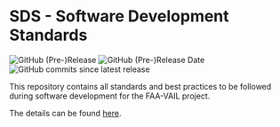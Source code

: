 # SDS - Software Development Standards

![GitHub (Pre-)Release](https://img.shields.io/github/v/release/FAA-VAIL-Project/sds?include_prereleases)
![GitHub (Pre-)Release Date](https://img.shields.io/github/release-date-pre/FAA-VAIL-Project/sds)
![GitHub commits since latest release](https://img.shields.io/github/commits-since/FAA-VAIL-Project/sds/0.9.1)

This repository contains all standards and best practices to be followed during software development for the FAA-VAIL project.

The details can be found [here](https://faa-vail-project.github.io/sds/).  
